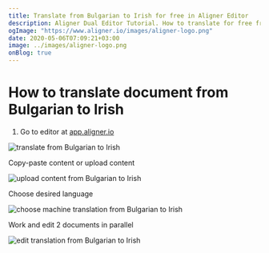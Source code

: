 ```yaml
---
title: Translate from Bulgarian to Irish for free in Aligner Editor
description: Aligner Dual Editor Tutorial. How to translate for free from Bulgarian to Irish. Aligner is multilingual document management platform. 
ogImage: "https://www.aligner.io/images/aligner-logo.png"
date: 2020-05-06T07:09:21+03:00
image: ../images/aligner-logo.png
onBlog: true
---
```


# How to translate document from Bulgarian to Irish

1. Go to editor at [app.aligner.io](https://app.aligner.io "Aligner App web page")

![translate from Bulgarian to Irish](../aligner-blank-editor.png "translate from Bulgarian to Irish")

Copy-paste content or upload content

![upload content from Bulgarian to Irish](../aligner-uploaded-document.png "upload content from Bulgarian to Irish")

Choose desired language

![choose machine translation from Bulgarian to Irish](../aligner-language-dropdown.png "choose machine translation from Bulgarian to Irish")

Work and edit 2 documents in parallel

![edit translation from Bulgarian to Irish](../aligner-double-sitded-editor.png "edit translation from Bulgarian to Irish")


